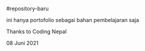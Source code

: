 #repository-baru

ini hanya portofolio sebagai bahan pembelajaran saja

Thanks to Coding Nepal

08 Juni 2021